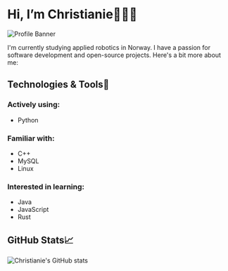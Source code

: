 # Hi, I’m Christianie👩‍💻👋
![Profile Banner](https://example.com/path/to/your/banner.png)

I'm currently studying applied robotics in Norway. I have a passion for software development and open-source projects. Here's a bit more about me:

## Technologies & Tools🔧 
### Actively using:
- Python
### Familiar with:
- C++
- MySQL
- Linux
### Interested in learning:
- Java
- JavaScript
- Rust

## GitHub Stats📈 
![Christianie's GitHub stats](https://github-readme-stats.vercel.app/api?username=christianietorres&show_icons=true&theme=radical)


